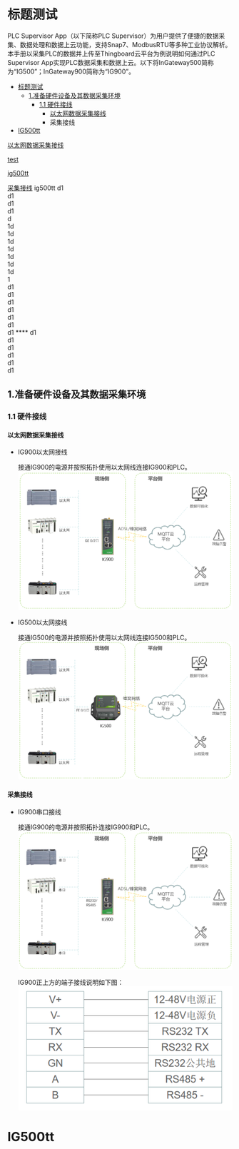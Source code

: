 # 标题测试
PLC Supervisor App（以下简称PLC Supervisor）为用户提供了便捷的数据采集、数据处理和数据上云功能，支持Snap7、ModbusRTU等多种工业协议解析。
本手册以采集PLC的数据并上传至Thingboard云平台为例说明如何通过PLC Supervisor App实现PLC数据采集和数据上云。以下将InGateway500简称为“IG500”；InGateway900简称为“IG900”。

<!-- @import "[TOC]" {cmd="toc" depthFrom=1 depthTo=6 orderedList=false} -->

<!-- code_chunk_output -->

- [标题测试](#标题测试)
  - [1.准备硬件设备及其数据采集环境](#1准备硬件设备及其数据采集环境)
    - [1.1 硬件接线](#11-硬件接线)
      - [以太网数据采集接线](#以太网数据采集接线)
      - [<a id='jump'>采集接线</a>](#采集接线)
- [IG500tt](#ig500tt)

<!-- /code_chunk_output -->



[以太网数据采集接线](#以太网数据采集接线)

[test](#ig500tt)

<a href="#ig500tt">ig500tt</a>

[采集接线](#jump)
<span id="ig500tt">ig500tt</span>
d1  
d1  
d1  
d1  
d  
1d  
1d  
1d  
1d  
1d  
1d  
1d  
1  
d1  
d1  
d1   
d1  
d1  
d1  
d1  ****
d1  
d1  
d1  
d1  
d1  
d1  

## 1.准备硬件设备及其数据采集环境
### 1.1 硬件接线
#### 以太网数据采集接线
- IG900以太网接线  
  
  接通IG900的电源并按照拓扑使用以太网线连接IG900和PLC。  <br/>
![](images/2020-02-21-14-52-40.png)  

- IG500以太网接线  
  
  接通IG500的电源并按照拓扑使用以太网线连接IG500和PLC。  <br/>
![](images/2020-02-21-14-53-05.png)
#### <a id='jump'>采集接线</a>
- IG900串口接线  

  接通IG900的电源并按照拓扑连接IG900和PLC。  <br/>
![](images/2020-02-21-16-56-55.png)  

  IG900正上方的端子接线说明如下图：  
![](images/2020-01-09-18-47-30.png)  

# IG500tt  
